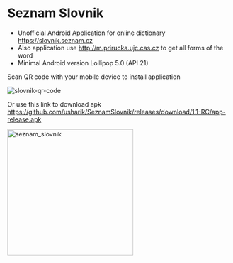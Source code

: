 # Seznam Slovnik
* Unofficial Android Application for online dictionary https://slovnik.seznam.cz
* Also application use http://m.prirucka.ujc.cas.cz to get all forms of the word
* Minimal Android version Lollipop 5.0 (API 21)

Scan QR code with your mobile device to install application

![slovnik-qr-code](https://user-images.githubusercontent.com/15856751/46904469-d4089e00-cee4-11e8-97f2-f57e7c07126c.png)

Or use this link to download apk
https://github.com/usharik/SeznamSlovnik/releases/download/1.1-RC/app-release.apk

<img width="284" alt="seznam_slovnik" src="https://user-images.githubusercontent.com/15856751/37434861-6447fa20-27e1-11e8-94bc-eb88a1c972a8.png">


